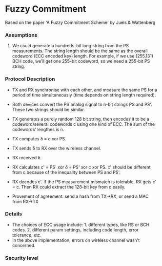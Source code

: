 # Fuzzy Commitment

Based on the paper 'A Fuzzy Commitment Scheme' by Juels & Wattenberg

### Assumptions
1. We could generate a hundreds-bit long string from the PS measurements. The string length should be the same as the overall codeword (ECC encoded key) length. For example, if we use (255,131) BCH code, we'll get one 255-bit codeword, so we need a 255-bit PS string.

### Protocol Description
- TX and RX synchronise with each other, and measure the same PS for a period of time simultaneously (time depends on string length required).
- Both devices convert the PS analog signal to n-bit strings PS and PS'. These two strings should be similar. 
- TX generates a purely random 128 bit string, then encodes it to be a codeword/several codewords c using one kind of ECC. The sum of the codewords' lengthes is n.
- TX computes δ = c xor PS.
- TX sends δ to RX over the wireless channel. 
- RX received δ.
- RX calculates c' = PS' xor δ = PS' xor c xor PS. c' should be different from c because of the inequality between PS and PS'. 
- RX decodes c'. If the PS measurement mismatch is tolerable, RX gets c' = c. Then RX could extract the 128-bit key from c easily. 

- Provement of agreement: send a hash from TX->RX, or send a MAC from RX->TX

### Details
- The choices of ECC usage include: 1. different types, like RS or BCH codes. 2. different param settings, including code length, error tolerance, etc.
- In the above implementation, errors on wireless channel wasn't concerned. 

### Security level








